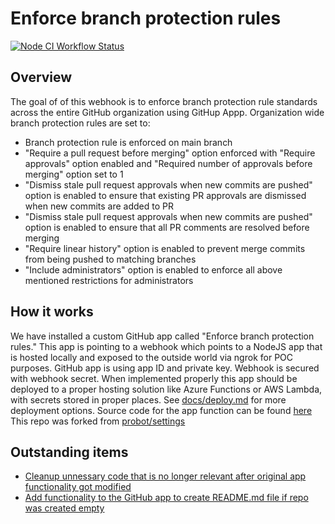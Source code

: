 # Enforce branch protection rules
[![Node CI Workflow Status][github-actions-ci-badge]][github-actions-ci-link]

## Overview

The goal of of this webhook is to enforce branch protection rule standards across the entire GitHub organization using GitHup Appp. Organization wide branch protection rules are set to:
* Branch protection rule is enforced on main branch
* "Require a pull request before merging" option enforced with "Require approvals" option enabled and "Required number of approvals before merging" option set to 1
* "Dismiss stale pull request approvals when new commits are pushed" option is enabled to ensure that existing PR approvals are dismissed when new commits are added to PR
* "Dismiss stale pull request approvals when new commits are pushed" option is enabled to ensure that all PR comments are resolved before merging
* "Require linear history" option is enabled to prevent merge commits from being pushed to matching branches
* "Include administrators" option is enabled to enforce all above mentioned restrictions for administrators

## How it works
We have installed a custom GitHub app called "Enforce branch protection rules." This app is pointing to a webhook which points to a NodeJS app that is hosted locally and exposed to the outside world via ngrok for POC purposes. GitHub app is using app ID and private key. Webhook is secured with webhook secret. When implemented properly this app should be deployed to a proper hosting solution like Azure Functions or AWS Lambda, with secrets stored in proper places. See [docs/deploy.md](https://github.com/probot/probot/blob/master/docs/deployment.md) for more deployment options. Source code for the app function can be found [here](https://github.com/automagicallyorg/settings.) This repo was forked from [probot/settings](https://github.com/probot/settings)

## Outstanding items
* [Cleanup unnessary code that is no longer relevant after original app functionality got modified](https://github.com/automagicallyorg/settings/issues/3)
* [Add functionality to the GitHub app to create README.md file if repo was created empty](https://github.com/automagicallyorg/settings/issues/4)

[github-actions-ci-link]: https://github.com/automagicallyorg/settings/actions?query=workflow%3A%22Node.js+CI%22+branch%3Amaster

[github-actions-ci-badge]: https://github.com/automagicallyorg/settings/workflows/Node.js%20CI/badge.svg
